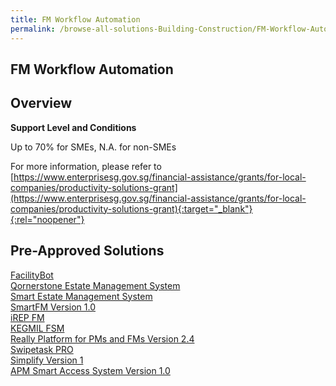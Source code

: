 ```yaml
---
title: FM Workflow Automation
permalink: /browse-all-solutions-Building-Construction/FM-Workflow-Automation
---
```


## FM Workflow Automation
## Overview

**Support Level and Conditions**

Up to 70% for SMEs, N.A. for non-SMEs

For more information, please refer to
[https://www.enterprisesg.gov.sg/financial-assistance/grants/for-local-companies/productivity-solutions-grant](https://www.enterprisesg.gov.sg/financial-assistance/grants/for-local-companies/productivity-solutions-grant){:target="_blank"}{:rel="noopener"}

## Pre-Approved Solutions

<a href='/productivity-solutions-grant/solutionrepo/solution397' target='_blank'>FacilityBot</a><br>
<a href='/productivity-solutions-grant/solutionrepo/solution470' target='_blank'>Qornerstone Estate Management System</a><br>
<a href='/productivity-solutions-grant/solutionrepo/solution1644' target='_blank'>Smart Estate Management System</a><br>
<a href='/productivity-solutions-grant/solutionrepo/solution1732' target='_blank'>SmartFM Version 1.0</a><br>
<a href='/productivity-solutions-grant/solutionrepo/solution1883' target='_blank'>iREP FM</a><br>
<a href='/productivity-solutions-grant/solutionrepo/solution2287' target='_blank'>KEGMIL FSM</a><br>
<a href='/productivity-solutions-grant/solutionrepo/solution2300' target='_blank'>Really Platform for PMs and FMs Version 2.4</a><br>
<a href='/productivity-solutions-grant/solutionrepo/solution2360' target='_blank'>Swipetask PRO</a><br>
<a href='/productivity-solutions-grant/solutionrepo/solution2665' target='_blank'>Simplify Version 1</a><br>
<a href='/productivity-solutions-grant/solutionrepo/solution2768' target='_blank'>APM Smart Access System Version 1.0</a><br>
